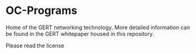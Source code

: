 # OC-Programs
Home of the GERT networking technology. More detailed information can be found in the GERT whitepaper housed in this repository.

Please read the license